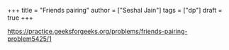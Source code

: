 +++
title = "Friends pairing"
author = ["Seshal Jain"]
tags = ["dp"]
draft = true
+++

<https://practice.geeksforgeeks.org/problems/friends-pairing-problem5425/1>
